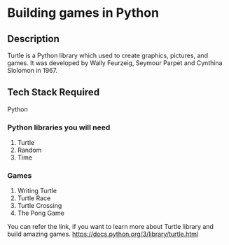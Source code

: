 # Building games in Python

## Description 

  Turtle is a Python library which used to create graphics, pictures, and games. It was developed by Wally Feurzeig, Seymour Parpet and Cynthina Slolomon in 1967.
  
## Tech Stack Required

  Python
  
### Python libraries you will need

1. Turtle 
2. Random 
3. Time 

### Games

1. Writing Turtle
2. Turtle Race
3. Turtle Crossing
4. The Pong Game
  
  
  You can refer the link, if you want to learn more about Turtle library and build amazing games.
  https://docs.python.org/3/library/turtle.html

